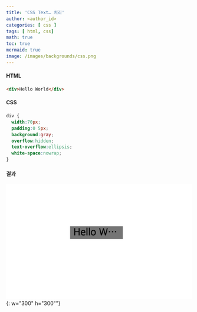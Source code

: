 ```yaml
---
title: 'CSS Text… 처리'
author: <author_id>
categories: [ css ]
tags: [ html, css]
math: true
toc: true
mermaid: true
image: /images/backgrounds/css.png
---
```



#### HTML
```html
<div>Hello World</div>
```

#### CSS
```css
div {
  width:70px;
  padding:0 5px;
  background:gray;
  overflow:hidden;
  text-overflow:ellipsis;
  white-space:nowrap;
}
```

#### 결과

![images](/images/postImages/css/textOverFlow.png){: w="300" h="300""}
